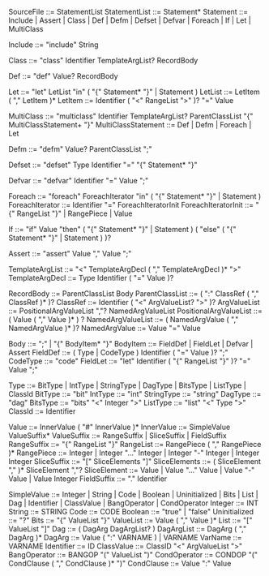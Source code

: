 SourceFile ::= StatementList
StatementList ::= Statement*
Statement ::= Include | Assert | Class | Def | Defm | Defset | Defvar | Foreach | If | Let | MultiClass

Include ::= "include" String

Class ::= "class" Identifier TemplateArgList? RecordBody

Def ::= "def" Value? RecordBody

Let ::= "let" LetList "in" ( "{" Statement* "}" | Statement )
LetList ::= LetItem ( "," LetItem )*
LetItem ::= Identifier ( "<" RangeList ">" )? "=" Value

MultiClass ::= "multiclass" Identifier TemplateArgList? ParentClassList "{" MultiClassStatement+ "}"
MultiClassStatement ::= Def | Defm | Foreach | Let

Defm ::= "defm" Value? ParentClassList ";"

Defset ::= "defset" Type Identifier "=" "{" Statement* "}"

Defvar ::= "defvar" Identifier "=" Value ";"

Foreach ::= "foreach" ForeachIterator "in" ( "{" Statement* "}" | Statement )
ForeachIterator ::= Identifier "=" ForeachIteratorInit
ForeachIteratorInit ::= "{" RangeList "}" | RangePiece | Value

If ::= "if" Value "then" ( "{" Statement* "}" | Statement ) ( "else" ( "{" Statement* "}" | Statement ) )?

Assert ::= "assert" Value "," Value ";"

TemplateArgList ::= "<" TemplateArgDecl ( "," TemplateArgDecl )* ">"
TemplateArgDecl ::= Type Identifier ( "=" Value )?

RecordBody ::= ParentClassList Body
ParentClassList ::= ( ":" ClassRef ( "," ClassRef )* )?
ClassRef ::= Identifier ( "<" ArgValueList? ">" )?
ArgValueList ::= PositionalArgValueList ","? NamedArgValueList
PositionalArgValueList ::= ( Value ( "," Value )* ) ?
NamedArgValueList ::= ( NamedArgValue ( "," NamedArgValue )* )?
NamedArgValue ::= Value "=" Value

Body ::= ";" | "{" BodyItem* "}"
BodyItem ::= FieldDef | FieldLet | Defvar | Assert
FieldDef ::= ( Type | CodeType ) Identifier ( "=" Value )? ";"
CodeType ::= "code"
FieldLet ::= "let" Identifier ( "{" RangeList "}" )? "=" Value ";"

Type ::= BitType | IntType | StringType | DagType | BitsType | ListType | ClassId
BitType ::= "bit"
IntType ::= "int"
StringType ::= "string"
DagType ::= "dag"
BitsType ::= "bits" "<" Integer ">"
ListType ::= "list" "<" Type ">"
ClassId ::= Identifier

Value ::= InnerValue ( "#" InnerValue )*
InnerValue ::= SimpleValue ValueSuffix*
ValueSuffix ::= RangeSuffix | SliceSuffix | FieldSuffix
RangeSuffix ::= "{" RangeList "}"
RangeList ::= RangePiece ( "," RangePiece )*
RangePiece ::= Integer | Integer "..." Integer | Integer "-" Integer | Integer Integer
SliceSuffix ::= "[" SliceElements "]"
SliceElements ::= ( SliceElement "," )* SliceElement ","?
SliceElement ::= Value | Value "..." Value | Value "-" Value | Value Integer
FieldSuffix ::= "." Identifier

SimpleValue ::= Integer | String | Code | Boolean | Uninitialized | Bits | List | Dag | Identifier | ClassValue | BangOperator | CondOperator
Integer ::= INT
String ::= STRING
Code ::= CODE
Boolean ::= "true" | "false"
Uninitialized ::= "?"
Bits ::= "{" ValueList "}"
ValueList ::= Value ( "," Value )*
List ::= "[" ValueList "]"
Dag ::= ( DagArg DagArgList? )
DagArgList ::= DagArg ( "," DagArg )*
DagArg ::= Value ( ":" VARNAME ) | VARNAME
VarName ::= VARNAME
Identifier ::= ID
ClassValue ::= ClassID "<" ArgValueList ">"
BangOperator ::= BANGOP "(" ValueList ")"
CondOperator ::= CONDOP "(" CondClause ( "," CondClause )* ")"
CondClause ::= Value ":" Value

